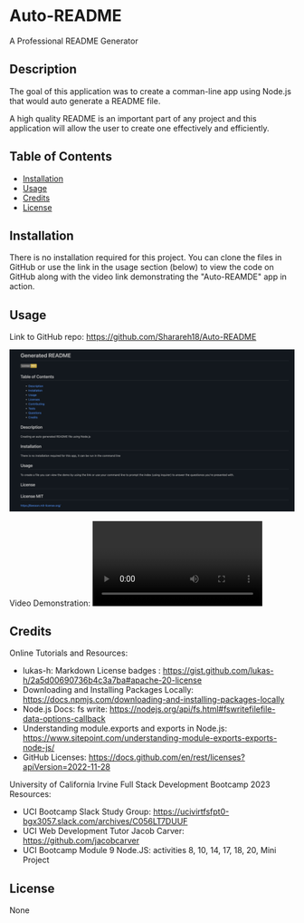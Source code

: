 # Auto-README
A Professional README Generator
## Description
The goal of this application was to create a comman-line app using Node.js that would auto generate a README file. 

A high quality README is an important part of any project and this application will allow the user to create one effectively and efficiently. 

## Table of Contents 

- [Installation](#installation)
- [Usage](#usage)
- [Credits](#credits)
- [License](#license)

## Installation

There is no installation required for this project. You can clone the files in GitHub or use the link in the usage section (below) to view the code on GitHub along with the video link demonstrating the "Auto-REAMDE" app in action.   

## Usage

Link to GitHub repo:
https://github.com/Sharareh18/Auto-README

![Screenshot of a README file displaying all the components](Develop/utils/images/SampleREADME.png)

Video Demonstration: 
<video src="Develop/utils/Video%20&%20Images/AUTO-README.mp4" controls title="Auto-README-Demo"></video>

## Credits

Online Tutorials and Resources:

-  lukas-h: Markdown License badges : https://gist.github.com/lukas-h/2a5d00690736b4c3a7ba#apache-20-license
-  Downloading and Installing Packages Locally: https://docs.npmjs.com/downloading-and-installing-packages-locally
-  Node.js Docs: fs write: https://nodejs.org/api/fs.html#fswritefilefile-data-options-callback
-  Understanding module.exports and exports in Node.js:  https://www.sitepoint.com/understanding-module-exports-exports-node-js/
-  GitHub Licenses:  https://docs.github.com/en/rest/licenses?apiVersion=2022-11-28

University of California Irvine Full Stack Development Bootcamp 2023 Resources:

-  UCI Bootcamp Slack Study Group:  https://ucivirtfsfpt0-bgx3057.slack.com/archives/C056LT7DUUF
-  UCI Web Development Tutor Jacob Carver:  https://github.com/jacobcarver
-  UCI Bootcamp Module 9 Node.JS: activities 8, 10, 14, 17, 18, 20, Mini Project 

## License

None
